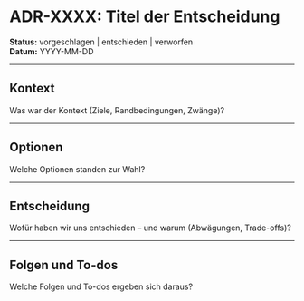 # ADR-XXXX: Titel der Entscheidung

**Status:** vorgeschlagen | entschieden | verworfen  
**Datum:** YYYY-MM-DD  

---

## Kontext
Was war der Kontext (Ziele, Randbedingungen, Zwänge)?

---

## Optionen
Welche Optionen standen zur Wahl?

---

## Entscheidung
Wofür haben wir uns entschieden – und warum (Abwägungen, Trade-offs)?

---

## Folgen und To-dos
Welche Folgen und To-dos ergeben sich daraus?
